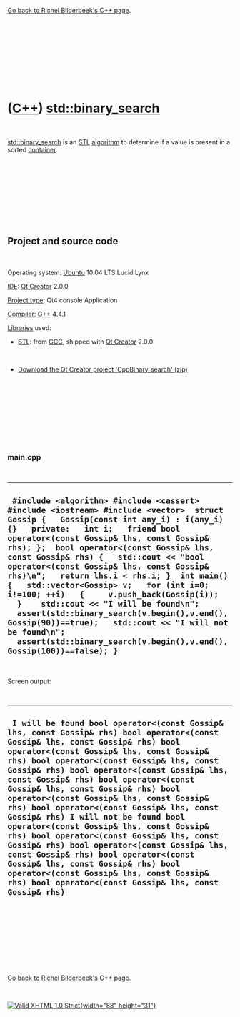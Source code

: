 

[Go back to Richel Bilderbeek's C++ page](Cpp.htm).

 

 

 

 

 

([C++](Cpp.htm)) [std::binary\_search](CppBinary_search.htm)
============================================================

 

[std::binary\_search](CppBinary_search.htm) is an [STL](CppStl.htm)
[algorithm](CppAlgorithm.htm) to determine if a value is present in a
sorted [container](CppContainer.htm).

 

 

 

 

 

Project and source code
-----------------------

 

Operating system: [Ubuntu](http://www.ubuntu.com) 10.04 LTS Lucid Lynx

[IDE](CppIde.htm): [Qt Creator](CppQt.htm) 2.0.0

[Project type](CppQtProjectType.htm): Qt4 console Application

[Compiler](CppCompiler.htm): [G++](CppGpp.htm) 4.4.1

[Libraries](CppLibrary.htm) used:

-   [STL](CppStl.htm): from [GCC](CppGcc.htm), shipped with [Qt
    Creator](CppQt.htm) 2.0.0

 

-   [Download the Qt Creator project
    'CppBinary\_search' (zip)](CppBinary_search.zip)

 

 

 

 

 

### main.cpp

 

  -------------------------------------------------------------------------------------------------------------------------------------------------------------------------------------------------------------------------------------------------------------------------------------------------------------------------------------------------------------------------------------------------------------------------------------------------------------------------------------------------------------------------------------------------------------------------------------------------------------------------------------------------------------------------------------------------------------------------
  ` #include <algorithm> #include <cassert> #include <iostream> #include <vector>  struct Gossip {   Gossip(const int any_i) : i(any_i) {}   private:   int i;   friend bool operator<(const Gossip& lhs, const Gossip& rhs); };  bool operator<(const Gossip& lhs, const Gossip& rhs) {   std::cout << "bool operator<(const Gossip& lhs, const Gossip& rhs)\n";   return lhs.i < rhs.i; }  int main() {   std::vector<Gossip> v;   for (int i=0; i!=100; ++i)   {     v.push_back(Gossip(i));   }    std::cout << "I will be found\n";   assert(std::binary_search(v.begin(),v.end(),Gossip(90))==true);   std::cout << "I will not be found\n";   assert(std::binary_search(v.begin(),v.end(),Gossip(100))==false); }`
  -------------------------------------------------------------------------------------------------------------------------------------------------------------------------------------------------------------------------------------------------------------------------------------------------------------------------------------------------------------------------------------------------------------------------------------------------------------------------------------------------------------------------------------------------------------------------------------------------------------------------------------------------------------------------------------------------------------------------

 

Screen output:

 

  --------------------------------------------------------------------------------------------------------------------------------------------------------------------------------------------------------------------------------------------------------------------------------------------------------------------------------------------------------------------------------------------------------------------------------------------------------------------------------------------------------------------------------------------------------------------------------------------------------------------------------------------------------------------------------------------------------------------------------------------------------------------------------------------------------------
  ` I will be found bool operator<(const Gossip& lhs, const Gossip& rhs) bool operator<(const Gossip& lhs, const Gossip& rhs) bool operator<(const Gossip& lhs, const Gossip& rhs) bool operator<(const Gossip& lhs, const Gossip& rhs) bool operator<(const Gossip& lhs, const Gossip& rhs) bool operator<(const Gossip& lhs, const Gossip& rhs) bool operator<(const Gossip& lhs, const Gossip& rhs) bool operator<(const Gossip& lhs, const Gossip& rhs) I will not be found bool operator<(const Gossip& lhs, const Gossip& rhs) bool operator<(const Gossip& lhs, const Gossip& rhs) bool operator<(const Gossip& lhs, const Gossip& rhs) bool operator<(const Gossip& lhs, const Gossip& rhs) bool operator<(const Gossip& lhs, const Gossip& rhs) bool operator<(const Gossip& lhs, const Gossip& rhs)`
  --------------------------------------------------------------------------------------------------------------------------------------------------------------------------------------------------------------------------------------------------------------------------------------------------------------------------------------------------------------------------------------------------------------------------------------------------------------------------------------------------------------------------------------------------------------------------------------------------------------------------------------------------------------------------------------------------------------------------------------------------------------------------------------------------------------

 

 

 

 

 

[Go back to Richel Bilderbeek's C++ page](Cpp.htm).



 

[![Valid XHTML 1.0 Strict](valid-xhtml10.png){width="88"
height="31"}](http://validator.w3.org/check?uri=referer)

